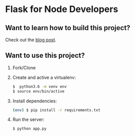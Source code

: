 # Flask for Node Developers

## Want to learn how to build this project?

Check out the [blog post](http://mherman.org/blog/2017/04/26/flask-for-node-developers).

## Want to use this project?

1. Fork/Clone
1. Create and active a virtualenv:

    ```sh
    $  python3.6 -m venv env
    $ source env/bin/active
    ```

1. Install dependencies:

    ```sh
    (env) $ pip install -r requirements.txt
    ```

1. Run the server:

    ```sh
    $ python app.py
    ```
